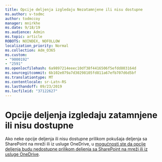 ```yaml
---
title: Opcije deljenja izgledaju Nezatamnjene ili nisu dostupne
ms.author: v-todmc
author: todmccoy
manager: mnirkhe
ms.date: 9/18/19
ms.audience: Admin
ms.topic: article
ROBOTS: NOINDEX, NOFOLLOW
localization_priority: Normal
ms.collection: Adm_O365
ms.custom:
- "9000192"
- "2591"
ms.openlocfilehash: 6a9897214eeec10df38f4416506f5efdd803164d
ms.sourcegitcommit: 6b102e079a7d30298105fd811a67efb707d6d5bf
ms.translationtype: MT
ms.contentlocale: sr-Latn-RS
ms.lasthandoff: 09/23/2019
ms.locfileid: "37122627"
---
```

# <a name="sharing-options-appear-dim-or-are-not-available"></a>Opcije deljenja izgledaju zatamnjene ili nisu dostupne

Ako neke opcije deljenja ili nisu dostupne prilikom pokušaja deljenja sa SharePoint na mreži ili iz usluge OneDrive, u [mogućnosti ste da opcije deljenja budu nedostupne prilikom deljenja sa SharePoint na mreži ili iz usluge OneDrive](https://docs.microsoft.com/sharepoint/support/administration/sharing-options-grayed-out-when-sharing-from-sharepoint-online-or-onedrive).